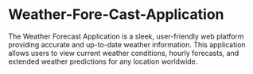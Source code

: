 # Weather-Fore-Cast-Application
The Weather Forecast Application is a sleek, user-friendly web platform providing accurate and up-to-date weather information. This application allows users to view current weather conditions, hourly forecasts, and extended weather predictions for any location worldwide.
